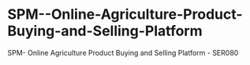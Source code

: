 # SPM--Online-Agriculture-Product-Buying-and-Selling-Platform
SPM- Online Agriculture Product Buying and Selling Platform - SER080
